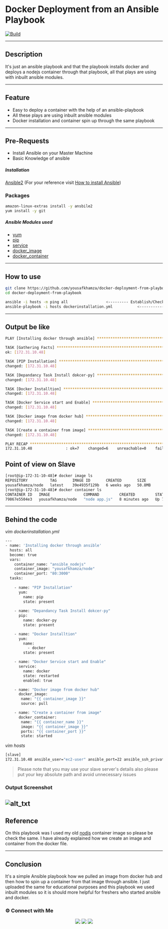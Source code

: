 # Docker Deployment from an Ansible Playbook
[![Build](https://travis-ci.org/joemccann/dillinger.svg?branch=master)](https://travis-ci.org/joemccann/dillinger)

---
## Description
It's just an ansible playbook and that the playbook installs docker and deploys a nodejs container through that playbook, all that plays are using with inbuilt ansible modules.

----
## Feature
- Easy to deploy a container with the help of an ansible-playbook
- All these plays are using inbuilt ansible modules 
- Docker installation and container spin up through the same playbook

----
## Pre-Requests
- Install Ansible on your Master Machine
- Basic Knowledge of ansible

##### Installation
[Ansible2](https://docs.ansible.com/ansible/2.3/index.html) (For your reference visit [How to install Ansible](https://docs.ansible.com/ansible/latest/installation_guide/intro_installation.html))

### Packages 
```sh
amazon-linux-extras install -y ansbile2
yum install -y git
```

##### Ansible Modules used
- [yum](https://docs.ansible.com/ansible/latest/collections/ansible/builtin/yum_module.html) 
- [pip](https://docs.ansible.com/ansible/latest/collections/ansible/builtin/pip_module.html)
- [service](https://docs.ansible.com/ansible/latest/collections/ansible/builtin/service_module.html)
- [docker_image](https://docs.ansible.com/ansible/2.8/modules/docker_image_module.html)
- [docker_container](https://docs.ansible.com/ansible/2.5/modules/docker_container_module.html)

----
## How to use
```sh
git clone https://github.com/yousafkhamza/docker-deployment-from-playbook.git
cd docker-deployment-from-playbook
```
```sh
ansible -i hosts -m ping all                 <--------- Establish/Check SSH connection via ansible
ansible-playbook -i hosts dockerinstallation.yml           <------------- playbook running script
```

----
## Output be like
```sh
PLAY [Installing docker through ansible] ***********************************************************************************************************

TASK [Gathering Facts] *****************************************************************************************************************************
ok: [172.31.10.48]

TASK [PIP Installation] ****************************************************************************************************************************
changed: [172.31.10.48]

TASK [Depandancy Task Install dokcer-py] ***********************************************************************************************************
changed: [172.31.10.48]

TASK [Docker Installtion] **************************************************************************************************************************
changed: [172.31.10.48]

TASK [Docker Service start and Enable] *************************************************************************************************************
changed: [172.31.10.48]

TASK [Docker image from docker hub] ****************************************************************************************************************
changed: [172.31.10.48]

TASK [Create a container from image] ***************************************************************************************************************
changed: [172.31.10.48]

PLAY RECAP *****************************************************************************************************************************************
172.31.10.48               : ok=7    changed=6    unreachable=0    failed=0    skipped=0    rescued=0    ignored=0
```
## Point of view on Slave
```sh
[root@ip-172-31-10-48]# docker image ls
REPOSITORY          TAG       IMAGE ID       CREATED       SIZE
yousafkhamza/node   latest    39e4935f129b   6 weeks ago   50.8MB
[root@ip-172-31-10-48]# docker container ls
CONTAINER ID   IMAGE               COMMAND         CREATED         STATUS         PORTS                  NAMES
79867e5504e3   yousafkhamza/node   "node app.js"   8 minutes ago   Up 7 minutes   0.0.0.0:80->3000/tcp   ansible_nodejs
```

----
## Behind the code
_vim dockerinstallation.yml_
```sh
---
- name: 'Installing docker through ansible'
  hosts: all
  become: true
  vars:
    container_name: "ansible_nodejs"
    container_image: "yousafkhamza/node"
    container_port: "80:3000"
  tasks:
  
    - name: "PIP Installation"
      yum:
        name: pip
        state: present
        
    - name: "Depandancy Task Install dokcer-py"
      pip:
        name: docker-py
        state: present

    - name: "Docker Installtion"
      yum:
        name:
          - docker
        state: present

    - name: "Docker Service start and Enable"
      service:
        name: docker
        state: restarted
        enabled: true

    - name: "Docker image from docker hub"
      docker_image:
       name: "{{ container_image }}"
       source: pull

    - name: "Create a container from image"
      docker_container:
       name: "{{ container_name }}"
       image: "{{ container_image }}"
       ports: "{{ container_port }}"
       state: started
```
_vim hosts_
```sh
[slave]
172.31.10.48 ansible_user="ec2-user" ansible_port=22 ansible_ssh_private_key_file="/root/abcd.pem"
```
> Please note that you may use your slave server's details also please put your key absolute path and avoid unnecessary issues

### Output Screenshot
![alt_txt](https://i.ibb.co/x8DXspP/Screenshot-10.png)
----
## Reference

On this playbook was I used my old [nodjs](https://github.com/yousafkhamza/nodejs-dockerfile) container image so please be check the same. I have already explained how we create an image and container from the docker file. 

----
## Conclusion
It's a simple Ansible playbook how we pulled an image from docker hub and then how to spin up a container from that image through ansible. I just uploaded the same for educational purposes and this playbook we used inbuilt modules so it is should more helpful for freshers who started ansible and docker.

### ⚙️ Connect with Me

<!-- ----------- CONNECT WITH ME SECTION ------------ -->
<p align="center">
<a href="mailto:Atiftaqi_cloud@yahoo.com"><img src="https://img.shields.io/badge/Mail-D14936?style=for-the-badge&logo=gmail&logoColor=blue"/></a>
<a href="https://www.linkedin.com/in/atiftaqi"><img src="https://img.shields.io/badge/LinkedIn-0077B5?style=for-the-badge&logo=linkedin&logoColor=white"/></a> 
<a href="https://wa.me/%2B918686699660?text=This%20message%20from%20GitHub."><img src="https://img.shields.io/badge/WhatsApp-25D366?style=for-the-badge&logo=whatsapp&logoColor=white"/></a>
  </a></p>
</div>